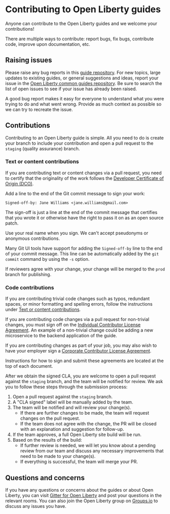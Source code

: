 # Contributing to Open Liberty guides

Anyone can contribute to the Open Liberty guides and we welcome your contributions!

There are multiple ways to contribute: report bugs, fix bugs, contribute code, improve upon documentation, etc.

## Raising issues

Please raise any bug reports in this [guide repository](../../issues). For new topics, large updates to existing guides, or general suggestions and ideas, report your issue in the [Open Liberty common guides repository](https://github.com/OpenLiberty/guides-common/issues). Be sure to search the list of open issues to see if your issue has already been raised.

A good bug report makes it easy for everyone to understand what you were trying to do and what went wrong. Provide as much context as possible so we can try to recreate the issue.

## Contributions

Contributing to an Open Liberty guide is simple. All you need to do is create your branch to include your contribution and open a pull request to the `staging` (quality assurance) branch.

### Text or content contributions

If you are contributing text or content changes via a pull request, you need to certify that the originality of the work follows the [Developer Certificate of Origin (DCO)](https://developercertificate.org).

Add a line to the end of the Git commit message to sign your work:

```text
Signed-off-by: Jane Williams <jane.williams@gmail.com>
```

The sign-off is just a line at the end of the commit message that certifies that you wrote it or otherwise have the right to pass it on as an open source patch.

Use your real name when you sign. We can't accept pseudonyms or anonymous contributions.

Many Git UI tools have support for adding the `Signed-off-by` line to the end of your commit message. This line can be automatically added by the `git commit` command by using the `-s` option.

If reviewers agree with your change, your change will be merged to the `prod` branch for publishing.

### Code contributions

If you are contributing trivial code changes such as typos, redundant spaces, or minor formatting and spelling errors, follow the instructions under [Text or content contributions](./CONTRIBUTING.md#text-or-content-contributions).

If you are contributing code changes via a pull request for non-trivial changes, you must sign off on the [Individual Contributor License Agreement](https://github.com/OpenLiberty/open-liberty/blob/release/cla/open-liberty-cla-individual.pdf). An example of a non-trivial change could be adding a new
microservice to the backend application of the guide.

If you are contributing changes as part of your job, you may also wish to have your employer sign a [Corporate Contributor License Agreement](https://github.com/OpenLiberty/open-liberty/blob/release/cla/open-liberty-cla-corporate.pdf).

Instructions for how to sign and submit these agreements are located at the top of each document.

After we obtain the signed CLA, you are welcome to open a pull request against the `staging` branch, and the team will be notified for review. We ask you to follow these steps through the submission process:

1. Open a pull request against the `staging` branch.
2. A "CLA signed" label will be manually added by the team.
3. The team will be notified and will review your change(s).
    - If there are further changes to be made, the team will request changes on the pull request.
    - If the team does not agree with the change, the PR will be closed with an explanation and suggestion for follow-up.
4. If the team approves, a full Open Liberty site build will be run.
5. Based on the results of the build:
    - If further review is needed, we will let you know about a pending review from our team and discuss any necessary improvements that need to be made to your change(s).
    - If everything is successful, the team will merge your PR.

## Questions and concerns

If you have any questions or concerns about the guides or about Open Liberty, you can visit [Gitter for Open Liberty](https://gitter.im/OpenLiberty/) and post your questions in the relevant rooms. You can also join the Open Liberty group on [Groups.io](https://groups.io/g/openliberty) to discuss any issues you have.



